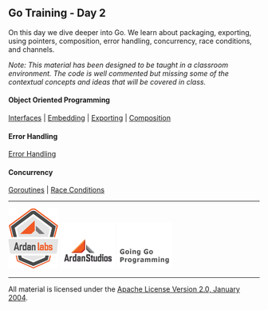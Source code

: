 ## Go Training - Day 2
On this day we dive deeper into Go. We learn about packaging, exporting, using pointers, composition, error handling, concurrency, race conditions, and channels.

*Note: This material has been designed to be taught in a classroom environment. The code is well commented but missing some of the contextual concepts and ideas that will be covered in class.*

#### Object Oriented Programming
[Interfaces](../interfaces/readme.md) | 
[Embedding](../embedding/readme.md) | 
[Exporting](../exporting/readme.md) | 
[Composition](../composition/readme.md)

#### Error Handling
[Error Handling](../error_handling/readme.md)

#### Concurrency
[Goroutines](../goroutines/readme.md) | 
[Race Conditions](../race_conditions/readme.md)
___
[![Ardan Labs](images/ggt_logo.png)](http://www.ardanlabs.com)
[![Ardan Studios](images/ardan_logo.png)](http://www.ardanstudios.com)
[![GoingGo Blog](images/ggb_logo.png)](http://www.goinggo.net)
___
All material is licensed under the [Apache License Version 2.0, January 2004](http://www.apache.org/licenses/LICENSE-2.0).
